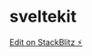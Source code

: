 # sveltekit

[Edit on StackBlitz ⚡️](https://stackblitz.com/edit/sveltejs-kit-template-default-dhfmng)
